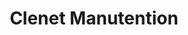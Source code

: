 ---
title: "Clenet Manutention"
url: /saint-jean-de-linieres/clenet-manutention/
shop: Landwirtschaftlich
---